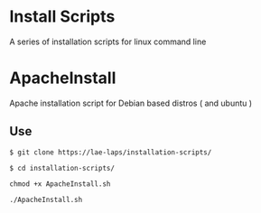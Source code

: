 # Install Scripts
A series of installation scripts for linux command line

# ApacheInstall
Apache installation script for Debian based distros ( and ubuntu )
## Use

```$ git clone https://lae-laps/installation-scripts/ ```

```$ cd installation-scripts/```

```chmod +x ApacheInstall.sh```

```./ApacheInstall.sh```
